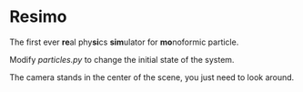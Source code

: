# Resimo

The first ever **re**al phy**si**cs **sim**ulator for **mo**noformic particle.

Modify _particles.py_ to change the initial state of the system.

The camera stands in the center of the scene, you just need to look around.
